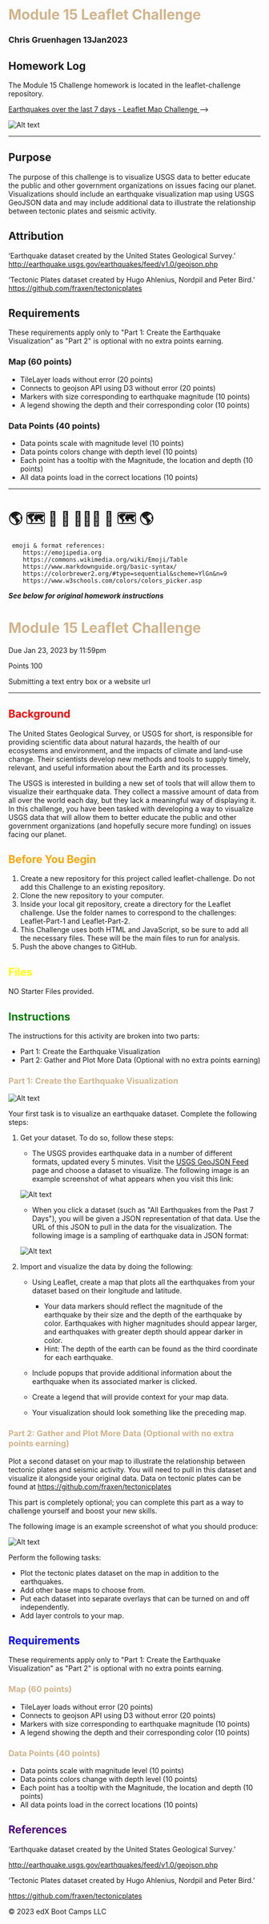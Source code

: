 #  <span style="color:tan"> **Module 15 Leaflet Challenge**  </span>
### Chris Gruenhagen 13Jan2023
## **Homework Log**

The Module 15 Challenge homework is located in the leaflet-challenge repository.

<a href = "https://christygruen.github.io/leaflet-challenge/ " target = "_blank"> Earthquakes over the last 7 days - Leaflet Map Challenge </a> -->



![Alt text](/Leaflet-Part-1/basemap.png "USGS GeoJSON Feed main page")


---
## **Purpose**

The purpose of this challenge is to visualize USGS data to better educate the public and other government organizations on issues facing our planet. Visualizations should include an earthquake visualization map using USGS GeoJSON data and may include additional data to illustrate the relationship between tectonic plates and seismic activity.


## **Attribution**

‘Earthquake dataset created by the United States Geological Survey.’
http://earthquake.usgs.gov/earthquakes/feed/v1.0/geojson.php

‘Tectonic Plates dataset created by Hugo Ahlenius, Nordpil and Peter Bird.’
https://github.com/fraxen/tectonicplates

## **Requirements**
These requirements apply only to "Part 1: Create the Earthquake Visualization" as "Part 2" is optional with no extra points earning.

### **Map (60 points)**
* TileLayer loads without error (20 points)
* Connects to geojson API using D3 without error (20 points)
* Markers with size corresponding to earthquake magnitude (10 points)
* A legend showing the depth and their corresponding color (10 points)

### **Data Points (40 points)**
* Data points scale with magnitude level (10 points)
* Data points colors change with depth level (10 points)
* Each point has a tooltip with the Magnitude, the location and depth (10 points)
* All data points load in the correct locations (10 points) 

---

# 🌎 🗺️ 📍 🔢 &#x1F469;&#x200d;&#x1F4bb;🔢 📍 🗺️ 🌎
     emoji & format references:
        https://emojipedia.org
        https://commons.wikimedia.org/wiki/Emoji/Table
        https://www.markdownguide.org/basic-syntax/
        https://colorbrewer2.org/#type=sequential&scheme=YlGn&n=9
        https://www.w3schools.com/colors/colors_picker.asp

        
***See below for original homework instructions***
# <span style="color:tan"> Module 15 Leaflet Challenge </span>
Due Jan 23, 2023 by 11:59pm 

Points 100 

Submitting a text entry box or a website url
_________________________________________________________
## <span style="color:red"> **Background**  </span>

The United States Geological Survey, or USGS for short, is responsible for providing scientific data about natural hazards, the health of our ecosystems and environment, and the impacts of climate and land-use change. Their scientists develop new methods and tools to supply timely, relevant, and useful information about the Earth and its processes.

The USGS is interested in building a new set of tools that will allow them to visualize their earthquake data. They collect a massive amount of data from all over the world each day, but they lack a meaningful way of displaying it. In this challenge, you have been tasked with developing a way to visualize USGS data that will allow them to better educate the public and other government organizations (and hopefully secure more funding) on issues facing our planet.

##  <span style="color:orange"> **Before You Begin** </span>

1. Create a new repository for this project called leaflet-challenge. Do not add this Challenge to an existing repository.
2. Clone the new repository to your computer.
3. Inside your local git repository, create a directory for the Leaflet challenge. Use the folder names to correspond to the challenges: Leaflet-Part-1 and Leaflet-Part-2.
4. This Challenge uses both HTML and JavaScript, so be sure to add all the necessary files. These will be the main files to run for analysis.
5. Push the above changes to GitHub.

##  <span style="color:yellow"> **Files** </span>

NO Starter Files provided.

##  <span style="color:green">  **Instructions** </span>
The instructions for this activity are broken into two parts:
* Part 1: Create the Earthquake Visualization
* Part 2: Gather and Plot More Data (Optional with no extra points earning)

###  <span style="color:tan">  **Part 1: Create the Earthquake Visualization** </span>

![Alt text](https://static.bc-edx.com/data/dl-1-1/m15/lms/img/2-BasicMap.jpg "Earthquake Map")

Your first task is to visualize an earthquake dataset. Complete the following steps:
1. Get your dataset. To do so, follow these steps:
    * The USGS provides earthquake data in a number of different formats, updated every 5 minutes. Visit the  <a href = "http://earthquake.usgs.gov/earthquakes/feed/v1.0/geojson.php" target = "_blank"> USGS GeoJSON Feed </a> page and choose a dataset to visualize. The following image is an example screenshot of what appears when you visit this link:
    
    ![Alt text](https://static.bc-edx.com/data/dl-1-1/m15/lms/img/3-Data.jpg "USGS GeoJSON Feed main page")

    * When you click a dataset (such as "All Earthquakes from the Past 7 Days"), you will be given a JSON representation of that data. Use the URL of this JSON to pull in the data for the visualization. The following image is a sampling of earthquake data in JSON format:

     ![Alt text](https://static.bc-edx.com/data/dl-1-1/m15/lms/img/4-JSON.jpg "USGS GeoJSON data")
     
2. Import and visualize the data by doing the following:
    * Using Leaflet, create a map that plots all the earthquakes from your dataset based on their longitude and latitude.
        * Your data markers should reflect the magnitude of the earthquake by their size and the depth of the earthquake by color. Earthquakes with higher magnitudes should appear larger, and earthquakes with greater depth should appear darker in color.
        * Hint: The depth of the earth can be found as the third coordinate for each earthquake.

    * Include popups that provide additional information about the earthquake when its associated marker is clicked.
    * Create a legend that will provide context for your map data.
    * Your visualization should look something like the preceding map.

###  <span style="color:tan">  **Part 2: Gather and Plot More Data (Optional with no extra points earning)** </span>
Plot a second dataset on your map to illustrate the relationship between tectonic plates and seismic activity. You will need to pull in this dataset and visualize it alongside your original data. Data on tectonic plates can be found at <a href = "https://github.com/fraxen/tectonicplates" target = "_blank"> https://github.com/fraxen/tectonicplates </a> 

This part is completely optional; you can complete this part as a way to challenge yourself and boost your new skills.

The following image is an example screenshot of what you should produce:

![Alt text](https://static.bc-edx.com/data/dl-1-1/m15/lms/img/5-Advanced.jpg "Earthquake and Tectonic plate map")


Perform the following tasks:
* Plot the tectonic plates dataset on the map in addition to the earthquakes.
* Add other base maps to choose from.
* Put each dataset into separate overlays that can be turned on and off independently.
* Add layer controls to your map.

##  <span style="color:blue"> **Requirements** </span>
These requirements apply only to "Part 1: Create the Earthquake Visualization" as "Part 2" is optional with no extra points earning.

### <span style="color:tan">**Map (60 points)**</span>
* TileLayer loads without error (20 points)
* Connects to geojson API using D3 without error (20 points)
* Markers with size corresponding to earthquake magnitude (10 points)
* A legend showing the depth and their corresponding color (10 points)

### <span style="color:tan">**Data Points (40 points)**</span>
* Data points scale with magnitude level (10 points)
* Data points colors change with depth level (10 points)
* Each point has a tooltip with the Magnitude, the location and depth (10 points)
* All data points load in the correct locations (10 points) 

## <span style="color:indigo"> **References**  </span>
‘Earthquake dataset created by the United States Geological Survey.’

http://earthquake.usgs.gov/earthquakes/feed/v1.0/geojson.php

‘Tectonic Plates dataset created by Hugo Ahlenius, Nordpil and Peter Bird.’

https://github.com/fraxen/tectonicplates

© 2023 edX Boot Camps LLC

<!-- Links to New Things I've learned:
https://stackoverflow.com/questions/13239368/how-to-close-git-commit-editor -->
<!-- https://colorbrewer2.org/#type=sequential&scheme=YlGn&n=9 -->
<!-- https://www.w3schools.com/colors/colors_picker.asp -->